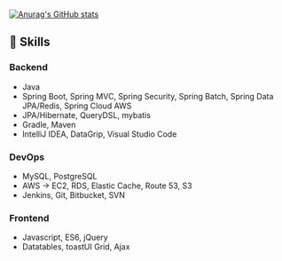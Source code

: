 ### 
[![Anurag's GitHub stats](https://github-readme-stats.vercel.app/api?username=YohanLee96&show_icons=true&theme=material-palenight)](https://github.com/anuraghazra/github-readme-stats)

## 💪 Skills
### Backend
* Java
* Spring Boot, Spring MVC, Spring Security, Spring Batch, Spring Data JPA/Redis, Spring Cloud AWS
* JPA/Hibernate, QueryDSL, mybatis
* Gradle, Maven
* IntelliJ IDEA, DataGrip, Visual Studio Code 

### DevOps
* MySQL, PostgreSQL
* AWS &rightarrow; EC2, RDS, Elastic Cache, Route 53, S3
* Jenkins, Git, Bitbucket, SVN

### Frontend
* Javascript, ES6, jQuery
* Datatables, toastUI Grid, Ajax


<!--
**YohanLee96/YohanLee96** is a ✨ _special_ ✨ repository because its `README.md` (this file) appears on your GitHub profile.

Here are some ideas to get you started:

- 🔭 I’m currently working on ...
- 🌱 I’m currently learning ...
- 👯 I’m looking to collaborate on ...
- 🤔 I’m looking for help with ...
- 💬 Ask me about ...
- 📫 How to reach me: ...
- 😄 Pronouns: ...
- ⚡ Fun fact: ...
-->
